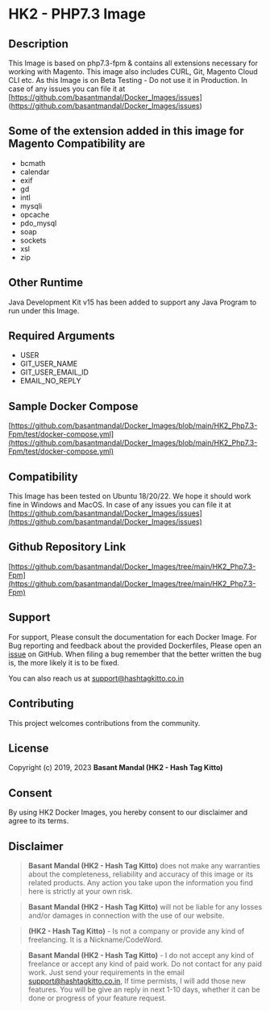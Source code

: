 # HK2 - PHP7.3 Image

## Description

This Image is based on php7.3-fpm & contains all extensions necessary for working with Magento. This image also includes CURL, Git, Magento Cloud CLI etc. As this Image is on Beta Testing - Do not use it in Production. In case of any issues you can file it at [https://github.com/basantmandal/Docker_Images/issues] (https://github.com/basantmandal/Docker_Images/issues)

## Some of the extension added in this image for Magento Compatibility are

- bcmath
- calendar
- exif
- gd
- intl
- mysqli
- opcache
- pdo_mysql
- soap
- sockets
- xsl
- zip

## Other Runtime

Java Development Kit v15 has been added to support any Java Program to run under this Image.

## Required Arguments

- USER
- GIT_USER_NAME
- GIT_USER_EMAIL_ID
- EMAIL_NO_REPLY

## Sample Docker Compose

[https://github.com/basantmandal/Docker_Images/blob/main/HK2_Php7.3-Fpm/test/docker-compose.yml](https://github.com/basantmandal/Docker_Images/blob/main/HK2_Php7.3-Fpm/test/docker-compose.yml)

## Compatibility

This Image has been tested on Ubuntu 18/20/22. We hope it should work fine in Windows and MacOS. In case of any issues you can file it at [https://github.com/basantmandal/Docker_Images/issues](https://github.com/basantmandal/Docker_Images/issues)

## Github Repository Link

[https://github.com/basantmandal/Docker_Images/tree/main/HK2_Php7.3-Fpm](https://github.com/basantmandal/Docker_Images/tree/main/HK2_Php7.3-Fpm)

## Support

For support, Please consult the documentation for each Docker Image. For Bug reporting and feedback about the provided Dockerfiles, Please open an [issue](https://github.com/basantmandal/Docker_Images/issues) on GitHub. When filing a bug remember that the better written the bug is, the more likely it is to be fixed.

You can also reach us at <support@hashtagkitto.co.in>

## Contributing

This project welcomes contributions from the community.

## License

Copyright (c) 2019, 2023 **Basant Mandal (HK2 - Hash Tag Kitto)**

## Consent

By using HK2 Docker Images, you hereby consent to our disclaimer and agree to its terms.

## Disclaimer

> **Basant Mandal (HK2 - Hash Tag Kitto)** does not make any warranties about the completeness, reliability and accuracy of this image or its related products. Any action you take upon the information you find here is strictly at your own risk.

> **Basant Mandal (HK2 - Hash Tag Kitto)** will not be liable for any losses and/or damages in connection with the use of our website.

> **(HK2 - Hash Tag Kitto)** - Is not a company or provide any kind of freelancing. It is a Nickname/CodeWord.

> **Basant Mandal (HK2 - Hash Tag Kitto)** - I do not accept any kind of freelance or accept any kind of paid work. Do not contact for any paid work. Just send your requirements in the email <support@hashtagkitto.co.in>, If time permists, I will add those new features. You will be give an reply in next 1-10 days, whether it can be done or progress of your feature request.
